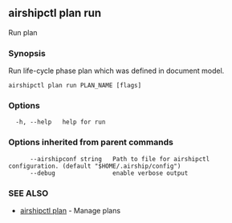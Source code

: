 ## airshipctl plan run

Run plan

### Synopsis

Run life-cycle phase plan which was defined in document model.


```
airshipctl plan run PLAN_NAME [flags]
```

### Options

```
  -h, --help   help for run
```

### Options inherited from parent commands

```
      --airshipconf string   Path to file for airshipctl configuration. (default "$HOME/.airship/config")
      --debug                enable verbose output
```

### SEE ALSO

* [airshipctl plan](airshipctl_plan.md)	 - Manage plans

